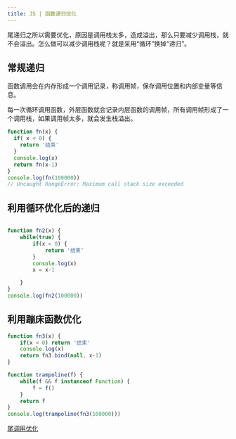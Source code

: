 ```yaml
---
title: JS | 函数递归优化
---
```


尾递归之所以需要优化，原因是调用栈太多，造成溢出，那么只要减少调用栈，就不会溢出。怎么做可以减少调用栈呢？就是采用“循环”换掉“递归”。

## 常规递归

函数调用会在内存形成一个调用记录，称调用帧，保存调用位置和内部变量等信息。

每一次循环调用函数，外层函数就会记录内层函数的调用帧，所有调用帧形成了一个调用栈，如果调用帧太多，就会发生栈溢出。

```js
function fn(x) {
  if( x < 0) {
    return '结束'
  }
  console.log(x)
  return fn(x-1)
}
console.log(fn(100000))
// Uncaught RangeError: Maximum call stack size exceeded
```

## 利用循环优化后的递归

```js

function fn2(x) {
    while(true) {
        if(x < 0) {
            return '结束'
        }
        console.log(x)
        x = x-1

    }
}
console.log(fn2(100000))
```

## 利用蹦床函数优化

```js
function fn3(x) {
    if(x < 0) return '结束'
    console.log(x)
    return fn3.bind(null, x-1)
}

function trampoline(f) {
    while(f && f instanceof Function) {
        f = f()
    }
    return f
}
console.log(trampoline(fn3(100000)))
```

[尾调用优化](https://es6.ruanyifeng.com/#docs/function#尾调用优化)
